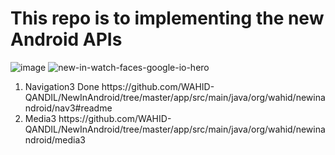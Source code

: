 # This repo is to implementing the new Android APIs
![image](https://github.com/user-attachments/assets/d25c60ad-a2df-4659-99f1-a7ba8a74ed14)
![new-in-watch-faces-google-io-hero](https://github.com/user-attachments/assets/6f10209a-2419-41f5-a3e8-3d434102e73d)

<ol>
  <li>Navigation3 Done https://github.com/WAHID-QANDIL/NewInAndroid/tree/master/app/src/main/java/org/wahid/newinandroid/nav3#readme</li>
  <li>Media3 https://github.com/WAHID-QANDIL/NewInAndroid/tree/master/app/src/main/java/org/wahid/newinandroid/media3</li>
  
</ol>
